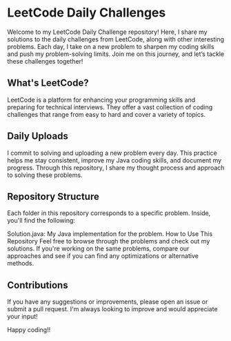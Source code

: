 # LeetCode Daily Challenges
Welcome to my LeetCode Daily Challenge repository! Here, I share my solutions to the daily challenges from LeetCode, along with other interesting problems. Each day, I take on a new problem to sharpen my coding skills and push my problem-solving limits. Join me on this journey, and let’s tackle these challenges together!

## What's LeetCode?
LeetCode is a platform for enhancing your programming skills and preparing for technical interviews. They offer a vast collection of coding challenges that range from easy to hard and cover a variety of topics.

## Daily Uploads
I commit to solving and uploading a new problem every day. This practice helps me stay consistent, improve my Java coding skills, and document my progress. Through this repository, I share my thought process and approach to solving these problems.

## Repository Structure
Each folder in this repository corresponds to a specific problem. Inside, you'll find the following:

Solution.java: My Java implementation for the problem.
How to Use This Repository
Feel free to browse through the problems and check out my solutions. If you're working on the same problems, compare our approaches and see if you can find any optimizations or alternative methods.

## Contributions
If you have any suggestions or improvements, please open an issue or submit a pull request. I'm always looking to improve and would appreciate your input!

Happy coding!!
